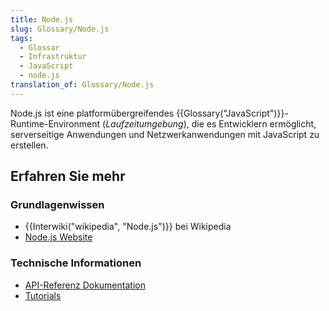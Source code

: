 ```yaml
---
title: Node.js
slug: Glossary/Node.js
tags:
  - Glossar
  - Infrastruktur
  - JavaScript
  - node.js
translation_of: Glossary/Node.js
---
```

Node.js ist eine platformübergreifendes {{Glossary("JavaScript")}}-Runtime-Environment (_Laufzeitumgebung_), die es Entwicklern ermöglicht, serverseitige Anwendungen und Netzwerkanwendungen mit JavaScript zu erstellen.

## Erfahren Sie mehr

### Grundlagenwissen

- {{Interwiki("wikipedia", "Node.js")}} bei Wikipedia
- [Node.js Website](https://nodejs.org/)

### Technische Informationen

- [API-Referenz Dokumentation](https://nodejs.org/api/)
- [Tutorials](https://nodejs.org/documentation/tutorials/)

